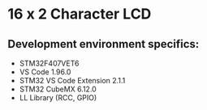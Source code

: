 16 x 2 Character LCD   
============================
   
Development environment specifics:   
----------------------------------
- STM32F407VET6   
- VS Code                  1.96.0   
- STM32 VS Code Extension  2.1.1   
- STM32 CubeMX             6.12.0   
- LL Library (RCC, GPIO)   
